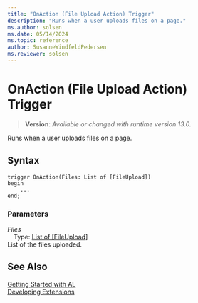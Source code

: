 ```yaml
---
title: "OnAction (File Upload Action) Trigger"
description: "Runs when a user uploads files on a page."
ms.author: solsen
ms.date: 05/14/2024
ms.topic: reference
author: SusanneWindfeldPedersen
ms.reviewer: solsen
---
```

[//]: # (START>DO_NOT_EDIT)
[//]: # (IMPORTANT:Do not edit any of the content between here and the END>DO_NOT_EDIT.)
[//]: # (Any modifications should be made in the .xml files in the ModernDev repo.)

# OnAction (File Upload Action) Trigger
> **Version**: _Available or changed with runtime version 13.0._

Runs when a user uploads files on a page.


## Syntax
```AL
trigger OnAction(Files: List of [FileUpload])
begin
    ...
end;
```

### Parameters

*Files*  
&emsp;Type: [List of [FileUpload]](../../methods-auto/list/list-data-type.md)  
List of the files uploaded.  



[//]: # (IMPORTANT: END>DO_NOT_EDIT)
## See Also  
[Getting Started with AL](../../devenv-get-started.md)  
[Developing Extensions](../../devenv-dev-overview.md)  